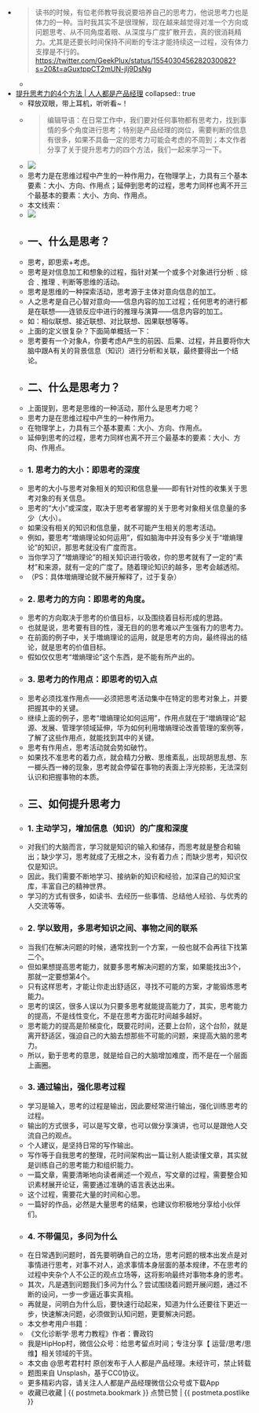 - > 读书的时候，有位老师教导我说要培养自己的思考力，他说思考力也是体力的一种。当时我其实不是很理解，现在越来越觉得对准一个方向或问题思考、从不同角度着眼、从深度与广度扩散开去，真的很消耗精力。尤其是还要长时间保持不间断的专注才能持续这一过程，没有体力支撑是不行的。 https://twitter.com/GeekPlux/status/1554030456282030082?s=20&t=aGuxtppCT2mUN-jlj9DsNg
	-
- [提升思考力的4个方法 | 人人都是产品经理](https://www.woshipm.com/zhichang/4386945.html)
  collapsed:: true
	- 释放双眼，带上耳机，听听看\~！
	- > 编辑导语：在日常工作中，我们要对任何事物都有思考力，找到事情的多个角度进行思考；特别是产品经理的岗位，需要判断的信息有很多，如果不具备一定的思考力可能会考虑的不周到；本文作者分享了关于提升思考力的四个方法，我们一起来学习一下。
	- ![](https://image.woshipm.com/wp-files/2021/02/n7IuE1MH9nW0evUiB9Tn.jpg)
	- 思考力是在思维过程中产生的一种作用力，在物理学上，力具有三个基本要素：大小、方向、作用点；延伸到思考的过程，思考力同样也离不开三个最基本的要素：大小、方向、作用点。
	- 本文线索：
	- ![](https://image.woshipm.com/wp-files/2021/02/y5BafrmZEAm1csamnKKL.png)
	- ## 一、什么是思考？
	- 思考，即思索+考虑。
	- 思考是对信息加工和想象的过程，指针对某一个或多个对象进行分析﹑综合﹑推理﹑判断等思维的活动。
	- 思考是思维的一种探索活动，思考源于主体对意向信息的加工。
	- 人之思考是自己心智对意向——信息内容的加工过程；任何思考的进行都是在联想——连锁反应中进行的推理与演算——信息内容的加工。
	- 如：相似联想、接近联想、对比联想、因果联想等等。
	- 上面的定义很复杂？下面简单概括一下：
	- 思考要有一个对象A，你要考虑A产生的前因、后果、过程，并且要将你大脑中跟A有关的背景信息（知识）进行分析和关联，最终要得出一个结论。
	- ## 二、什么是思考力？
	- 上面提到，思考是思维的一种活动，那什么是思考力呢？
	- 思考力是在思维过程中产生的一种作用力。
	- 在物理学上，力具有三个基本要素：大小、方向、作用点。
	- 延伸到思考的过程，思考力同样也离不开三个最基本的要素：大小、方向、作用点。
	- ### 1\. 思考力的大小：即思考的深度
	- 思考的大小与思考对象相关的知识和信息量——即有针对性的收集关于思考对象的有关信息。
	- 思考的“大小”或深度，取决于思考者掌握的关于思考对象相关信息量的多少（大小）。
	- 如果没有相关的知识和信息量，就不可能产生相关的思考活动。
	- 例如，要思考“増熵理论如何运用”，假如脑海中并没有多少关于“増熵理论”的知识，那思考就没有广度而言。
	- 当你学习了“増熵理论”的相关知识进行吸收，你的思考就有了一定的“素材”和来源，就有一定的广度了。随着理论知识的越多，思考会越透彻。
	- （PS：具体増熵理论就不展开解释了，过于复杂）
	- ### 2\. 思考力的方向：即思考的角度。
	- 思考的方向取决于思考的价值目标，以及围绕着目标形成的思路。
	- 也就是说，思考要有目的性，漫无目的的思考难以产生强有力的思考力。
	- 在前面的例子中，关于増熵理论的运用，就是思考的方向，最终得出的结论，就是思考的价值目标。
	- 假如仅仅思考“増熵理论”这个东西，是不能有所产出的。
	- ### 3\. 思考力的作用点：即思考的切入点
	- 思考必须找准作用点——必须把思考活动集中在特定的思考对象上，并要把握其中的关键。
	- 继续上面的例子，思考“増熵理论如何运用”，作用点就在于“増熵理论”起源、发展、管理学领域延伸，华为如何利用増熵理论改善管理的案例等，了解了这些作用点，就能找到其中的关键。
	- 思考有作用点，思考活动就会势如破竹。
	- 如果找不准思考的着力点，就会精力分散、思维紊乱，出现胡思乱想、东一榔头西一棒的现象，思考就会停留在事物的表面上浮光掠影，无法深刻认识和把握事物的本质。
	- ## 三、如何提升思考力
	- ### 1\. 主动学习，增加信息（知识）的广度和深度
	- 对我们的大脑而言，学习就是知识的输入和储存，而思考就是整合和输出；缺少学习，思考就成了无根之木，没有着力点；而缺少思考，知识仅仅是知识。
	- 因此，我们需要不断地学习、接纳新的知识和经验，加深自己的知识宝库，丰富自己的精神世界。
	- 学习的方式有很多，如读书、去经历一些事情、总结他人经验、与优秀的人交流等等。
	- ### 2\. 学以致用，多思考知识之间、事物之间的联系
	- 当我们在解决问题的时候，通常找到一个方案，一般也就不会再往下找第二个。
	- 但如果想提高思考能力，就要多思考解决问题的方案，如果能找出3个，那就一定要想第4个。
	- 只有这样思考，才能让你走出舒适区，寻找不可能的方案，才能锻炼思考能力。
	- 思考的误区，很多人误以为只要多思考就能提高能力了，其实，思考能力的提高，不是线性变化，不是在思考方面花时间越多越好。
	- 思考能力的提高是阶梯变化，既要花时间，还要上台阶，这个台阶，就是离开舒适区，强迫自己的大脑去想那些不可能的问题，来提高大脑的思考力。
	- 所以，勤于思考的意思，就是给自己的大脑增加难度，而不是在一个层面上画圈。
	- ### 3\. 通过输出，强化思考过程
	- 学习是输入，思考的过程是输出，因此要经常进行输出，强化训练思考的过程。
	- 输出的方式很多，可以是写文章，也可以做分享演讲，也可以是跟他人交流自己的观点。
	- 个人建议，是坚持日常的写作输出。
	- 写作等于自我思考的整理，花时间架构出一篇让别人能读懂文章，其实就是训练自己的思考能力和组织能力。
	- 一篇文章，需要清晰地向读者阐述一个观点，写文章的过程，需要整合知识素材展开论证，需要通过准确的语言表达出来。
	- 这个过程，需要花大量的时间和心思。
	- 一篇好的作品，必然是大量思考的结果，也建议你积极地分享给小伙伴们。
	- ### 4\. 不带偏见，多问为什么
	- 在日常遇到问题时，首先要明确自己的立场，思考问题的根本出发点是对事情进行思考，对事不对人，追求事情本身层面的基本规律，不在思考的过程中夹杂个人不公正的观点立场等，这将影响最终对事物本身的思考。
	- 其次，凡是遇到问题我们多问为什么？尝试围绕着问题开展问题，通过不断的设问，一步一步逼近事实真相。
	- 再就是，问明白为什么后，要快速行动起来，知道为什么还要往下更近一步，快速解决问题，必须做到认知问题，更要解决问题。
	- 本文参考用户书籍：
	- 《文化诊断学·思考力教程》作者：曹政钧
	- 我是HipHop村，微信公众号：给思考留点时间；专注分享【 运营/思考/思维】相关领域的干货。
	- 本文由 @思考君村村 原创发布于人人都是产品经理。未经许可，禁止转载
	- 题图来自 Unsplash，基于CC0协议。
	- 更多精彩内容，请关注人人都是产品经理微信公众号或下载App
	- 收藏已收藏 | {{ postmeta.bookmark }} 点赞已赞 | {{ postmeta.postlike }}